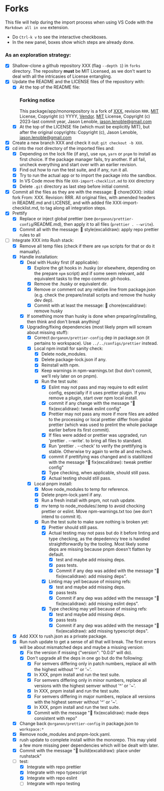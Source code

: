 # Forks

This file will help during the import process when using VS Code with the `Markdown all in one` extension.

- Do `Ctrl-k v` to see the interactive checkboxes.
- In the new panel, boxes show which steps are already done.

### As an exploration strategy:

- [x] Shallow-clone a github repository XXX (flag `--depth 1`) in `forks` directory. The repository **must** be MIT Licensed, as we don't want to deal with all the intricasies of License entangling.
- [x] Update the README and the LICENSE files of the repository with:
  - [x] At the top of the README file:
    ### Forking notice
    This package/app/monorepository is a fork of [XXX](https://github.com/vendor/x.git), revision `RRR`. [MIT](https://opensource.org/license/mit/) License, Copyright (c) YYYY, [Vendor](https://vendor.com). [MIT](https://opensource.org/license/mit/) License, Copyright (c) 2023-last commit year, Jason Lenoble, <jason.lenoble@gmail.com>
  - [x] At the top of the LICENSE file (which must be explicitly MIT), but after the original copyrights: Copyright (c), Jason Lenoble, <jason.lenoble@gmail.com>
- [x] Create a new branch XXX and check it out: `git checkout -b XXX`.
- [x] cd into the root directory of the imported files and:
  - [x] Depending on the lock file (if any), use `npm`, `yarn` or `pnpm` to install as first choice. If the package manager fails, try another. If all fail, uncheck everything and start over with an earlier revision.
  - [x] Find out how to run the test suite, and if any, run it all.
  - [x] Try to run the actual app or to import the package into the sandbox.
  - [x] In VS Code move this file `XXX-import-checklist.md` to `XXX` directory
  - [x] Delete `.git` directory as last step before initial commit.
- [x] Commit all the files as they are with the message: 🔧 chore(XXX): initial fork From: XXX. Revision: RRR. All original files, with amended headers in README.md and LICENSE, and with added file XXX-import-checklist.md, to tag along all integration steps.
- [x] Prettify
  - [x] Replace or inject global prettier (see `@organon/prettier-config`/README.md), then apply it to all files (`prettier . --write`).
  - [x] Commit all with the message: 🎨 style(excalidraw): apply repo prettier rules to all
- [ ] Integrate XXX into Rush stack:
  - [x] Remove all temp files (check if there are `npm` scripts for that or do it manually).
  - [x] Handle installation:
    - [x] Deal with Husky first (if applicable):
      - [x] Explore the git hooks in .husky (or elsewhere, depending on the prepare `npm` script) and if some seem relevant, add equivalent tasks to the repo common git-hooks.
      - [x] Remove the .husky or equivalent dir.
      - [x] Remove or comment out any relative line from package.json (e.g. check the prepare/install scripts and remove the husky dev dep).
      - [x] Commit with at least the message: 🔧 chore(excalidraw): remove husky
    - [x] If something more than husky is done when preparing/installing, then think and don't break anything!
    - [x] Upgrading/fixing dependencies (most likely pnpm will scream about missing stuff):
      - [x] Correct `@organon/prettier-config` dep in package.son (it pertains to workspace). Use `../../configs/prettier` instead.
      - [x] Local npm install for sanity check:
        - [x] Delete node_modules.
        - [x] Delete package-lock.json if any.
        - [x] Reinstall with npm.
        - [x] Keep warnings in npm-warnings.txt (but don't commit, we'll rely later on on pnpm).
        - [x] Run the test suite:
          - [x] Eslint may not pass and may require to edit eslint config, especially if it uses prettier plugin. If you remove a plugin, start over npm local install.
          - [x] commit if any change with the message "🐛 fix(excalidraw): tweak eslint config"
          - [x] Prettier may not pass any more if more files are added to the processing or local prettier differ from global prettier (which was used to prelint the whole package earlier before its first commit).
          - [x] If files were added or prettier was upgraded, run 'prettier . --write'. to bring all files to standard.
          - [x] Run 'prettier . --check' to verify the prettifying is stable. Otherwise try again to write all and recheck.
          - [x] commit if prettifying was changed and is stablilized with the message "🐛 fix(excalidraw): tweak prettier config"
          - [x] Type checking, when applicable, should still pass.
          - [x] Actual testing should still pass.
      - [x] Local pnpm install:
        - [x] Move node_modules to temp for reference.
        - [x] Delete pnpm-lock.yaml if any.
        - [x] Run a fresh install with pnpm, not rush update.
        - [x] mv temp to node_modules/.temp to avoid chocking prettier or eslint. Move npm-warnings.txt too (we don't intend to commit it).
        - [x] Run the test suite to make sure nothing is broken yet:
          - [x] Prettier should still pass.
          - [x] Actual testing may not pass but do it before linting and type checking, as the depedenncy tree is handled straightforwardly by the tooling. Most likely some deps are missing because pnpm doesn't flatten by default.
            - [x] test and maybe add missing deps.
            - [x] pass tests.
            - [x] Commit if any dep was added with the message "🐛 fix(excalidraw): add missing deps".
          - [x] Linting may yell because of missing refs:
            - [x] test and maybe add missing deps.
            - [x] pass tests
            - [x] Commit if any dep was added with the message "🐛 fix(excalidraw): add missing eslint deps".
          - [x] Type checking may yell because of missing refs:
            - [x] test and maybe add missing deps.
            - [x] pass tests
            - [x] Commit if any dep was added with the message "🐛 fix(excalidraw): add missing typescript deps".
  - [x] Add XXX to rush.json as a private package.
  - [x] Run rush update to get a sense of all that will break. The first errors will be about mismatched deps and maybe a missing version:
    - [x] Fix the version if missing ("version": "0.0.0" will do).
    - [x] Don't upgrade all the deps in one go but do the following:
      - [x] For semvers differing only in patch numbers, replace all with the highest without '^' or '~'.
      - [x] In XXX, pnpm install and run the test suite.
      - [x] For semvers differing only in minor numbers, replace all versions with the highest semver without '^' or '~'.
      - [x] In XXX, pnpm install and run the test suite.
      - [x] For semvers differing in major numbers, replace all versions with the highest semver without '^' or '~'.
      - [x] In XXX, pnpm install and run the test suite.
      - [x] Commit with the message "🐛 fix(excalidraw): made deps consistent with repo"
  - [x] Change back `@organon/prettier-config` in package.json to `workspace:*`
  - [x] Remove node_modules and pnpm-lock.yaml.
  - [x] rush update to complete install within the monorepo. This may yield a few more missing peer dependencies which will be dealt with later.
  - [x] Commit with the message "👷 build(excalidraw): place under rushstack"
  - [ ] test:
    - [x] Integrate with repo prettier
    - [x] Integrate with repo typescript
    - [x] Integrate with repo eslint
    - [ ] Integrate with repo testing
